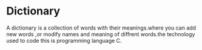 # Dictionary
A dictionary is a collection of words with their meanings.where you can add new words ,or modify names and meaning of diffrent words.the technology used to code this is programming language C.
